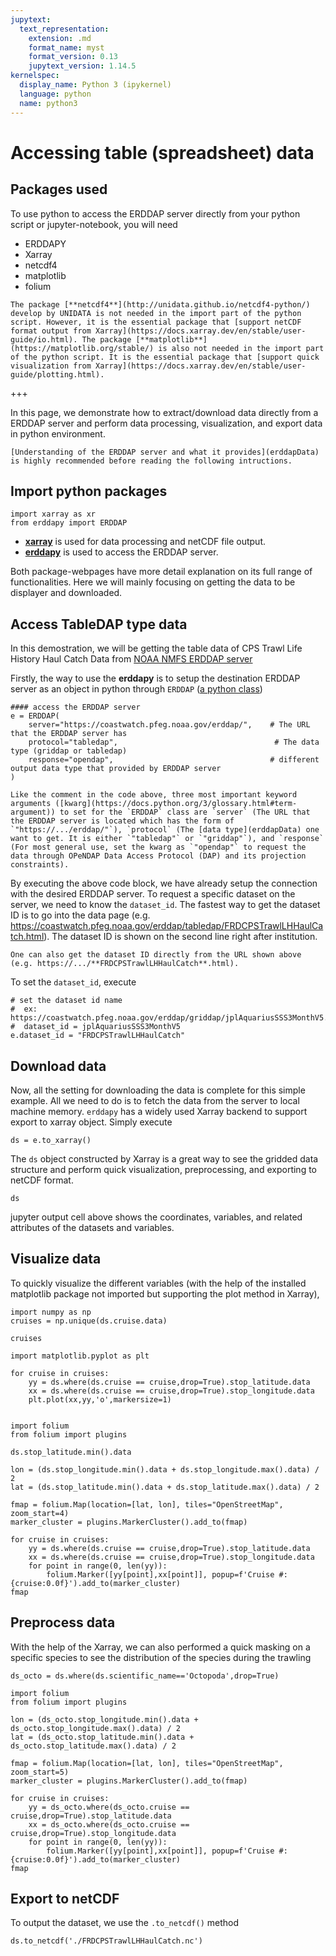 ```yaml
---
jupytext:
  text_representation:
    extension: .md
    format_name: myst
    format_version: 0.13
    jupytext_version: 1.14.5
kernelspec:
  display_name: Python 3 (ipykernel)
  language: python
  name: python3
---
```


Accessing table (spreadsheet) data
===

## Packages used
To use python to access the ERDDAP server directly from your python script or jupyter-notebook, you will need
- ERDDAPY
- Xarray
- netcdf4 
- matplotlib
- folium

```{note}
The package [**netcdf4**](http://unidata.github.io/netcdf4-python/) develop by UNIDATA is not needed in the import part of the python script. However, it is the essential package that [support netCDF format output from Xarray](https://docs.xarray.dev/en/stable/user-guide/io.html). The package [**matplotlib**](https://matplotlib.org/stable/) is also not needed in the import part of the python script. It is the essential package that [support quick visualization from Xarray](https://docs.xarray.dev/en/stable/user-guide/plotting.html). 
```

+++

In this page, we demonstrate how to extract/download data directly from a ERDDAP server and perform data processing, visualization, and export data in python environment. 

```{tip}
[Understanding of the ERDDAP server and what it provides](erddapData) is highly recommended before reading the following intructions.
```

## Import python packages

```{code-cell} ipython3
import xarray as xr
from erddapy import ERDDAP
```

- [**xarray**](https://docs.xarray.dev/en/stable/getting-started-guide/why-xarray.html) is used for data processing and netCDF file output. 
- [**erddapy**](https://ioos.github.io/erddapy/00-quick_intro-output.html) is used to access the ERDDAP server.

Both package-webpages have more detail explanation on its full range of functionalities. 
Here we will mainly focusing on getting the data to be displayer and downloaded.


## Access TableDAP type data
In this demostration, we will be getting the table data of CPS Trawl Life History Haul Catch Data from [NOAA NMFS ERDDAP server](https://coastwatch.pfeg.noaa.gov/erddap/tabledap/FRDCPSTrawlLHHaulCatch.html)

Firstly, the way to use the **erddapy** is to setup the destination ERDDAP server as an object in python through `ERDDAP` ([a python class](https://docs.python.org/3/tutorial/classes.html))

```{code-cell} ipython3
#### access the ERDDAP server
e = ERDDAP(
    server="https://coastwatch.pfeg.noaa.gov/erddap/",    # The URL that the ERDDAP server has
    protocol="tabledap",                                   # The data type (griddap or tabledap)
    response="opendap",                                   # different output data type that provided by ERDDAP server       
)
```

```{note}
Like the comment in the code above, three most important keyword arguments ([kwarg](https://docs.python.org/3/glossary.html#term-argument)) to set for the `ERDDAP` class are `server` (The URL that the ERDDAP server is located which has the form of `"https://.../erddap/"`), `protocol` (The [data type](erddapData) one want to get. It is either `"tabledap"` or `"griddap"`), and `response` (For most general use, set the kwarg as `"opendap"` to request the data through OPeNDAP Data Access Protocol (DAP) and its projection constraints).
```
By executing the above code block, we have already setup the connection with the desired ERDDAP server. 
To request a specific dataset on the server, we need to know the `dataset_id`.
The fastest way to get the dataset ID is to go into the data page (e.g. https://coastwatch.pfeg.noaa.gov/erddap/tabledap/FRDCPSTrawlLHHaulCatch.html).
The dataset ID is shown on the second line right after institution. 
```{tip}
One can also get the dataset ID directly from the URL shown above (e.g. https://.../**FRDCPSTrawlLHHaulCatch**.html).
```
To set the `dataset_id`, execute

```{code-cell} ipython3
# set the dataset id name 
#  ex:  https://coastwatch.pfeg.noaa.gov/erddap/griddap/jplAquariusSSS3MonthV5.html
#  dataset_id = jplAquariusSSS3MonthV5
e.dataset_id = "FRDCPSTrawlLHHaulCatch"
```

## Download data 
Now, all the setting for downloading the data is complete for this simple example.
All we need to do is to fetch the data from the server to local machine memory.
`erddapy` has a widely used Xarray backend to support export to xarray object. 
Simply execute

```{code-cell} ipython3
ds = e.to_xarray()
```

The `ds` object constructed by Xarray is a great way to see the gridded data structure and perform quick visualization, preprocessing, and exporting to netCDF format.

```{code-cell} ipython3
ds
```

jupyter output cell above shows the coordinates, variables, and related attributes of the datasets and variables. 


## Visualize data 
To quickly visualize the different variables (with the help of the installed matplotlib package not imported but supporting the plot method in Xarray),

```{code-cell} ipython3
import numpy as np
cruises = np.unique(ds.cruise.data)
```

```{code-cell} ipython3
cruises
```

```{code-cell} ipython3
import matplotlib.pyplot as plt

for cruise in cruises:
    yy = ds.where(ds.cruise == cruise,drop=True).stop_latitude.data
    xx = ds.where(ds.cruise == cruise,drop=True).stop_longitude.data
    plt.plot(xx,yy,'o',markersize=1)
    
```

```{code-cell} ipython3
import folium
from folium import plugins

ds.stop_latitude.min().data

lon = (ds.stop_longitude.min().data + ds.stop_longitude.max().data) / 2
lat = (ds.stop_latitude.min().data + ds.stop_latitude.max().data) / 2

fmap = folium.Map(location=[lat, lon], tiles="OpenStreetMap", zoom_start=4)
marker_cluster = plugins.MarkerCluster().add_to(fmap)

for cruise in cruises:
    yy = ds.where(ds.cruise == cruise,drop=True).stop_latitude.data
    xx = ds.where(ds.cruise == cruise,drop=True).stop_longitude.data
    for point in range(0, len(yy)):
        folium.Marker([yy[point],xx[point]], popup=f'Cruise #: {cruise:0.0f}').add_to(marker_cluster)
fmap
```

## Preprocess data
With the help of the Xarray, we can also performed a quick masking on a specific species to see the distribution of the species during the trawling

```{code-cell} ipython3
ds_octo = ds.where(ds.scientific_name=='Octopoda',drop=True)
```

```{code-cell} ipython3
import folium
from folium import plugins

lon = (ds_octo.stop_longitude.min().data + ds_octo.stop_longitude.max().data) / 2
lat = (ds_octo.stop_latitude.min().data + ds_octo.stop_latitude.max().data) / 2

fmap = folium.Map(location=[lat, lon], tiles="OpenStreetMap", zoom_start=5)
marker_cluster = plugins.MarkerCluster().add_to(fmap)

for cruise in cruises:
    yy = ds_octo.where(ds_octo.cruise == cruise,drop=True).stop_latitude.data
    xx = ds_octo.where(ds_octo.cruise == cruise,drop=True).stop_longitude.data
    for point in range(0, len(yy)):
        folium.Marker([yy[point],xx[point]], popup=f'Cruise #: {cruise:0.0f}').add_to(marker_cluster)
fmap
```

## Export to netCDF
To output the dataset, we use the `.to_netcdf()` method
```
ds.to_netcdf('./FRDCPSTrawlLHHaulCatch.nc')
```
